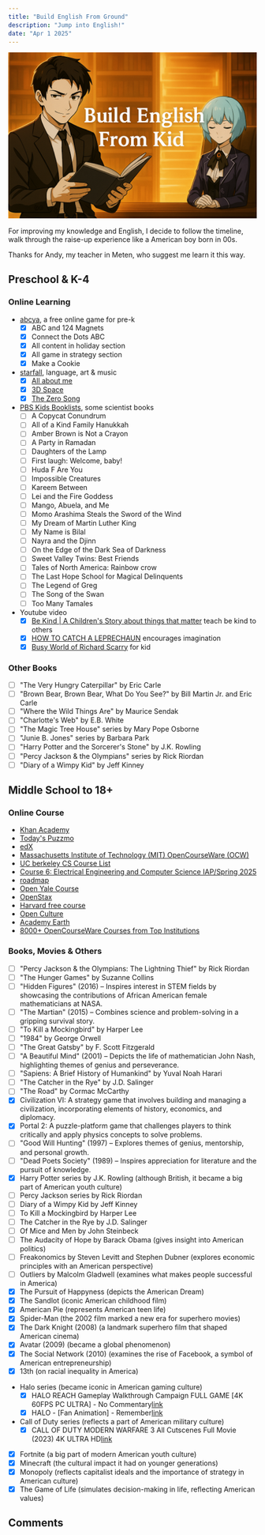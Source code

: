 ```yaml
---
title: "Build English From Ground"
description: "Jump into English!"
date: "Apr 1 2025"
---
```


![build language from kid](banner.png)

For improving my knowledge and English, I decide to follow the timeline, walk through the raise-up experience like a American boy born in 00s.

Thanks for Andy, my teacher in Meten, who suggest me learn it this way.

## Preschool & K-4

### Online Learning

- [abcya](https://www.abcya.com/grades/prek/holiday), a free online game for pre-k
    - [x] ABC and 124 Magnets
    - [x] Connect the Dots ABC
    - [x] All content in holiday section
    - [x] All game in strategy section
    - [x] Make a Cookie
- [starfall](https://www.starfall.com/h/index-kindergarten.php), language, art & music
    - [x] [All about me](https://www.starfall.com/h/me/index.php?mg=k)
    - [x] [3D Space](https://www.starfall.com/h/geometry/3D-space/?)
    - [x] [The Zero Song](https://www.starfall.com/h/mathsongs/vfs262255242?)
- [PBS Kids Booklists](https://www.pbs.org/parents/thrive/books-to-inspire-your-young-scientist), some scientist books
    - [ ] A Copycat Conundrum
    - [ ] All of a Kind Family Hanukkah
    - [ ] Amber Brown is Not a Crayon
    - [ ] A Party in Ramadan
    - [ ] Daughters of the Lamp
    - [ ] First laugh: Welcome, baby!
    - [ ] Huda F Are You
    - [ ] Impossible Creatures
    - [ ] Kareem Between
    - [ ] Lei and the Fire Goddess
    - [ ] Mango, Abuela, and Me
    - [ ] Momo Arashima Steals the Sword of the Wind
    - [ ] My Dream of Martin Luther King
    - [ ] My Name is Bilal
    - [ ] Nayra and the Djinn
    - [ ] On the Edge of the Dark Sea of Darkness
    - [ ] Sweet Valley Twins: Best Friends
    - [ ] Tales of North America: Rainbow crow
    - [ ] The Last Hope School for Magical Delinquents
    - [ ] The Legend of Greg
    - [ ] The Song of the Swan
    - [ ] Too Many Tamales
- Youtube video
    - [x] [Be Kind | A Children's Story about things that matter](https://www.youtube.com/watch?v=kAo4-2UzgPo) teach be kind to others
    - [x] [HOW TO CATCH A LEPRECHAUN](https://www.youtube.com/watch?v=LdKTCtypLlw) encourages imagination
    - [x] [Busy World of Richard Scarry](https://www.youtube.com/watch?v=FDJF8NawlHo) for kid

### Other Books

- [ ] "The Very Hungry Caterpillar" by Eric Carle
- [ ] "Brown Bear, Brown Bear, What Do You See?" by Bill Martin Jr. and Eric Carle
- [ ] "Where the Wild Things Are" by Maurice Sendak
- [ ] "Charlotte's Web" by E.B. White
- [ ] "The Magic Tree House" series by Mary Pope Osborne
- [ ] "Junie B. Jones" series by Barbara Park
- [ ] "Harry Potter and the Sorcerer's Stone" by J.K. Rowling
- [ ] "Percy Jackson & the Olympians" series by Rick Riordan
- [ ] "Diary of a Wimpy Kid" by Jeff Kinney

## Middle School to 18+

### Online Course

- [Khan Academy](https://www.khanacademy.org/)
- [Today's Puzzmo](https://www.puzzmo.com/+/ctinsider/today)
- [edX](https://www.edx.org/)
- [Massachusetts Institute of Technology (MIT) OpenCourseWare (OCW)](https://ocw.mit.edu/search/?s=department_course_numbers.sort_coursenum#electrical-engineering-and-computer-science)
- [UC berkeley CS Course List](https://hkn.eecs.berkeley.edu/courseguides)
- [Course 6: Electrical Engineering and Computer Science IAP/Spring 2025](https://student.mit.edu/catalog/m6a.html)
- [roadmap](https://roadmap.sh/computer-science)
- [Open Yale Course](https://oyc.yale.edu/courses)
- [OpenStax](https://openstax.org/)
- [Harvard free course](https://pll.harvard.edu/catalog/free?utm_source=chatgpt.com)
- [Open Culture](https://www.openculture.com/freeonlinecourses?utm_source=chatgpt.com)
- [Academy Earth](https://academicearth.org/universities/?utm_source=chatgpt.com)
- [8000+ OpenCourseWare Courses from Top Institutions](https://www.classcentral.com/report/ocw-courses/?utm_source=chatgpt.com)

### Books, Movies & Others

- [ ] "Percy Jackson & the Olympians: The Lightning Thief" by Rick Riordan
- [ ] "The Hunger Games" by Suzanne Collins
- [ ] "Hidden Figures" (2016) – Inspires interest in STEM fields by showcasing the contributions of African American female mathematicians at NASA.​
- [ ] "The Martian" (2015) – Combines science and problem-solving in a gripping survival story.
- [ ] "To Kill a Mockingbird" by Harper Lee
- [ ] "1984" by George Orwell
- [ ] "The Great Gatsby" by F. Scott Fitzgerald
- [ ] "A Beautiful Mind" (2001) – Depicts the life of mathematician John Nash, highlighting themes of genius and perseverance.​
- [ ] "Sapiens: A Brief History of Humankind" by Yuval Noah Harari
- [ ] "The Catcher in the Rye" by J.D. Salinger
- [ ] "The Road" by Cormac McCarthy
- [x] Civilization VI: A strategy game that involves building and managing a civilization, incorporating elements of history, economics, and diplomacy.​
- [x] Portal 2: A puzzle-platform game that challenges players to think critically and apply physics concepts to solve problems.
- [ ] "Good Will Hunting" (1997) – Explores themes of genius, mentorship, and personal growth.​
- [ ] "Dead Poets Society" (1989) – Inspires appreciation for literature and the pursuit of knowledge.​
- [x] Harry Potter series by J.K. Rowling (although British, it became a big part of American youth culture)
- [ ] Percy Jackson series by Rick Riordan
- [ ] Diary of a Wimpy Kid by Jeff Kinney
- [ ] To Kill a Mockingbird by Harper Lee
- [ ] The Catcher in the Rye by J.D. Salinger
- [ ] Of Mice and Men by John Steinbeck
- [ ] The Audacity of Hope by Barack Obama (gives insight into American politics)
- [ ] Freakonomics by Steven Levitt and Stephen Dubner (explores economic principles with an American perspective)
- [ ] Outliers by Malcolm Gladwell (examines what makes people successful in America)
- [x] The Pursuit of Happyness (depicts the American Dream)
- [x] The Sandlot (iconic American childhood film)
- [x] American Pie (represents American teen life)
- [x] Spider-Man (the 2002 film marked a new era for superhero movies)
- [x] The Dark Knight (2008) (a landmark superhero film that shaped American cinema)
- [x] Avatar (2009) (became a global phenomenon)
- [x] The Social Network (2010) (examines the rise of Facebook, a symbol of American entrepreneurship)
- [x] 13th (on racial inequality in America)
- Halo series (became iconic in American gaming culture)
    - [x] HALO REACH Gameplay Walkthrough Campaign FULL GAME [4K 60FPS PC ULTRA] - No Commentary[link](https://www.youtube.com/watch?v=-YYac6TD15g)
    - [x] HALO - [Fan Animation] - Remember[link](https://www.youtube.com/watch?v=E5_ynsjwd48)
- Call of Duty series (reflects a part of American military culture)
    - [x] CALL OF DUTY MODERN WARFARE 3 All Cutscenes Full Movie (2023) 4K ULTRA HD[link](https://www.youtube.com/watch?v=bf7xD_-LpK0)
- [x] Fortnite (a big part of modern American youth culture)
- [x] Minecraft (the cultural impact it had on younger generations)
- [x] Monopoly (reflects capitalist ideals and the importance of strategy in American culture)
- [x] The Game of Life (simulates decision-making in life, reflecting American values)

## Comments

<script src="https://cdn.commoninja.com/sdk/latest/commonninja.js" defer></script>
<div class="commonninja_component pid-b7667d69-ee27-4a2f-b27b-a947daa6a325"></div>